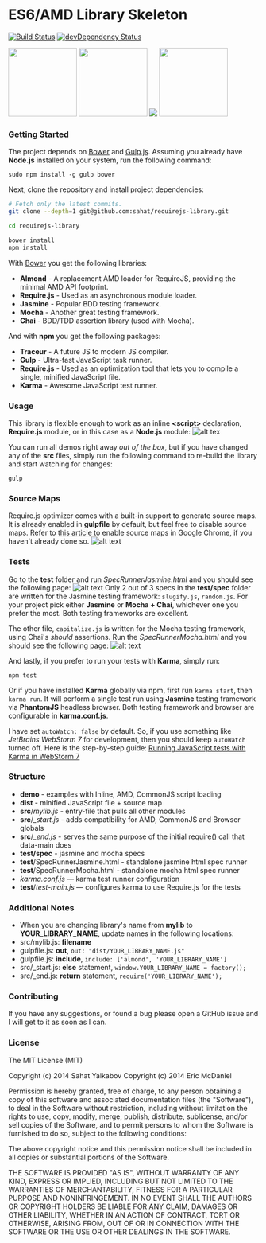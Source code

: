 # ES6/AMD Library Skeleton
[![Build Status](https://travis-ci.org/sahat/requirejs-library.svg?branch=master)](https://travis-ci.org/sahat/requirejs-library) [![devDependency Status](https://david-dm.org/sahat/requirejs-library/dev-status.svg?theme=shields.io)](https://david-dm.org/sahat/requirejs-library#info=devDependencies)

<img src="https://camo.githubusercontent.com/7e41f7b08503cb40c113d35bbc6cb305abf0d086/68747470733a2f2f676f6f676c652e6769746875622e636f6d2f747261636575722d636f6d70696c65722f6c6f676f2f74632e737667" height="138">
<img src="http://cache.preserve.io/9qwernji/assets/c6d7109e182d0d88cc312951d3e1d2f8.png" height="138">
<img src="http://verekia.com/wp-content/uploads/2011/11/require-js.png">
<img src="http://bower.io/img/bower-logo.png" height="138">

### Getting Started
The project depends on [Bower](https://github.com/bower/bower) and [Gulp.js](http://gulpjs.com). Assuming
you already have **Node.js** installed on your system, run the following command:

```
sudo npm install -g gulp bower
```

Next, clone the repository and install project dependencies:
```bash
# Fetch only the latest commits.
git clone --depth=1 git@github.com:sahat/requirejs-library.git

cd requirejs-library

bower install
npm install
```

With [Bower](https://github.com/bower/bower) you get the following libraries:
- **Almond** - A replacement AMD loader for RequireJS, providing the minimal AMD API footprint.
- **Require.js** - Used as an asynchronous module loader.
- **Jasmine** - Popular BDD testing framework.
- **Mocha** - Another great testing framework.
- **Chai** - BDD/TDD assertion library (used with Mocha).

And with **npm** you get the following packages:
- **Traceur** - A future JS to modern JS compiler.
- **Gulp** - Ultra-fast JavaScript task runner.
- **Require.js** - Used as an optimization tool that lets you to compile a single, minified JavaScript file.
- **Karma** - Awesome JavaScript test runner.


### Usage

This library is flexible enough to work as an inline **\<script\>** declaration,
**Require.js** module, or in this case as a **Node.js** module:
![alt tex](https://lh4.googleusercontent.com/-fehV2cIkf0Y/UoB4-p2sJ-I/AAAAAAAADgA/HX_vKo0ZFpw/w1360-h954-no/Screenshot+2013-11-11+01.16.41.png)

You can run all demos right away *out of the box*, but if you have changed any of the **src** files, simply run the
following command to re-build the library and start watching for changes:
```
gulp
```

### Source Maps

Require.js optimizer comes with a built-in support to generate source maps. It is already enabled in **gulpfile**
by default, but feel free to disable source maps. Refer to [this article](https://developers.google.com/chrome-developer-tools/docs/javascript-debugging#source-maps)
to enable source maps in Google Chrome, if you haven't already done so.
![alt text](https://lh6.googleusercontent.com/-_IhjVi3fN2A/UoB47nFh94I/AAAAAAAADgA/z6LHmjyqvbA/s2560/Screenshot+2013-11-11+01.15.12.png)

### Tests
Go to the **test** folder and run *SpecRunnerJasmine.html* and you should see the following page:
![alt text](https://lh6.googleusercontent.com/-9vlvxT94o0Y/UoB47u0jGQI/AAAAAAAADgA/AOginRb4OZ8/s2560/Screenshot+2013-11-11+01.15.43.png)
Only 2 out of 3 specs in the **test/spec** folder are written for the Jasmine testing framework: `slugify.js`, `random.js`.
For your project pick either **Jasmine** or **Mocha + Chai**, whichever one you prefer the most. Both testing frameworks
are excellent.

The other file, `capitalize.js` is written for the Mocha testing framework, using Chai's *should* assertions.
Run the *SpecRunnerMocha.html* and you should see the following page:
![alt text](https://lh6.googleusercontent.com/-asAAIpVt_eI/UoB47vwV8ZI/AAAAAAAADgA/NT2Nu1bf1DU/w1238-h984-no/Screenshot+2013-11-11+01.15.55.png)

And lastly, if you prefer to run your tests with **Karma**, simply run:
```
npm test
```

Or if you have installed **Karma** globally via npm, first run `karma start`, then `karma run`. It will perform
a single test run using **Jasmine** testing framework via **PhantomJS** headless browser. Both testing framework
and browser are configurable in **karma.conf.js**.

I have set `autoWatch: false` by default.
So, if you use something like *JetBrains WebStorm 7* for development, then you should keep `autoWatch` turned off.
Here is the step-by-step guide:
[Running JavaScript tests with Karma in WebStorm 7](http://blog.jetbrains.com/webstorm/2013/10/running-javascript-tests-with-karma-in-webstorm-7/)



### Structure

- **demo** - examples with Inline, AMD, CommonJS script loading
- **dist** - minified JavaScript file + source map
- **src**/*mylib.js* - entry-file that pulls all other modules
- **src**/*_start.js* - adds compatibility for AMD, CommonJS and Browser globals
- **src**/*_end.js* - serves the same purpose of the initial require() call that data-main does
- **test/spec** - jasmine and mocha specs
- **test**/SpecRunnerJasmine.html - standalone jasmine html spec runner
- **test**/SpecRunnerMocha.html - standalone mocha html spec runner
- *karma.conf.js* — karma test runner configuration
- **test**/*test-main.js* — configures karma to use Require.js for the tests


### Additional Notes

- When you are changing library's name from **mylib** to **YOUR_LIBRARY_NAME**, update names in the following locations:
 - src/mylib.js: **filename**
 - gulpfile.js: **out**, `out: "dist/YOUR_LIBRARY_NAME.js"`
 - gulpfile.js: **include**, `include: ['almond', 'YOUR_LIBRARY_NAME']`
 - src/_start.js: **else** statement, `window.YOUR_LIBRARY_NAME = factory();`
 - src/_end.js: **return** statement, `require('YOUR_LIBRARY_NAME');`

### Contributing
If you have any suggestions, or found a bug please open a GitHub issue and I will
get to it as soon as I can.

### License
The MIT License (MIT)

Copyright (c) 2014 Sahat Yalkabov
Copyright (c) 2014 Eric McDaniel

Permission is hereby granted, free of charge, to any person obtaining a copy of
this software and associated documentation files (the "Software"), to deal in
the Software without restriction, including without limitation the rights to
use, copy, modify, merge, publish, distribute, sublicense, and/or sell copies of
the Software, and to permit persons to whom the Software is furnished to do so,
subject to the following conditions:

The above copyright notice and this permission notice shall be included in all
copies or substantial portions of the Software.

THE SOFTWARE IS PROVIDED "AS IS", WITHOUT WARRANTY OF ANY KIND, EXPRESS OR
IMPLIED, INCLUDING BUT NOT LIMITED TO THE WARRANTIES OF MERCHANTABILITY, FITNESS
FOR A PARTICULAR PURPOSE AND NONINFRINGEMENT. IN NO EVENT SHALL THE AUTHORS OR
COPYRIGHT HOLDERS BE LIABLE FOR ANY CLAIM, DAMAGES OR OTHER LIABILITY, WHETHER
IN AN ACTION OF CONTRACT, TORT OR OTHERWISE, ARISING FROM, OUT OF OR IN
CONNECTION WITH THE SOFTWARE OR THE USE OR OTHER DEALINGS IN THE SOFTWARE.
